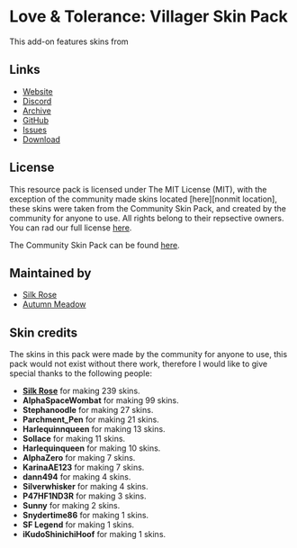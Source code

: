 # Love & Tolerance: Villager Skin Pack

This add-on features skins from

## Links

- [Website]
- [Discord]
- [Archive]
- [GitHub]
- [Issues]
- [Download]

## License

This resource pack is licensed under The MIT License (MIT), with the exception of the community made skins located [here][nonmit location], these skins were taken from the Community Skin Pack, and created by the community for anyone to use. All rights belong to their repsective owners. You can rad our full license [here][license].

The Community Skin Pack can be found [here][community skin pack].


## Maintained by

- [Silk Rose]
- [Autumn Meadow]

## Skin credits

The skins in this pack were made by the community for anyone to use, this pack would not exist without there work, therefore I would like to give special thanks to the following people:

- **[Silk Rose]** for making 239 skins.
- **AlphaSpaceWombat** for making 99 skins.
- **Stephanoodle** for making 27 skins.
- **Parchment_Pen** for making 21 skins.
- **Harlequinnqueen** for making 13 skins.
- **Sollace** for making 11 skins.
- **Harlequinqueen** for making 10 skins.
- **AlphaZero** for making 7 skins.
- **KarinaAE123** for making 7 skins.
- **dann494** for making 4 skins.
- **Silverwhisker** for making 4 skins.
- **P47HF1ND3R** for making 3 skins.
- **Sunny** for making 2 skins.
- **Snydertime86** for making 1 skins.
- **SF Legend** for making 1 skins.
- **iKudoShinichiHoof** for making 1 skins.

[Website]: https://love-tolerance.com
[Discord]: https://discord.love-tolerance.com
[Archive]: https://archive.love-tolerance.com
[GitHub]: https://github.love-tolerance.com
[Issues]: https://issues.love-tolerance.com
[Download]: https://download.love-tolerance.com

[nomit location]: assets/minelittlepony/textures/entity/pony
[community skin pack]: https://github.com/MineLittlePony/Community-Skin-Pack
[license]: LICENSE

[Silk Rose]: https://github.com/SilkRose/ "github"
[Autumn Meadow]: https://github.com/autumnblazey/ "github"
